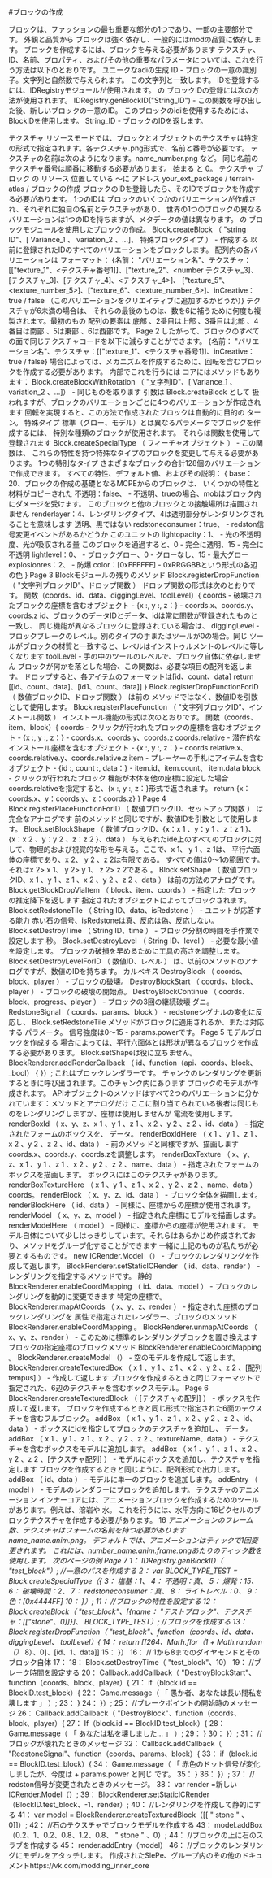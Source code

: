 #ブロックの作成

ブロックは、ファッションの最も重要な部分の1つであり、一部の主要部分です。 
外観と品質から
ブロックは強く依存し、一般的にはmodの品質に依存します。
ブロックを作成するには、ブロックを与える必要があります
テクスチャ、ID、名前、プロパティ、およびその他の重要なパラメータについては、これを行う方法は以下のとおりです。
ユニークなadiの生成
ID - ブロックの一意の識別子。文字列と自然数で与えられます。
この文字列と一致します。 IDを登録するには、IDRegistryモジュールが使用されます。 の
ブロックIDの登録には次の方法が使用されます。
IDRegistry.genBlockID("String_ID") - この関数を呼び出した後、新しいブロックの一意のID。 
このブロックのidiを使用するためには、BlockIDを使用します。 String_ID - ブロックのIDを返します。

テクスチャ
リソースモードでは、ブロックとオブジェクトのテクスチャは特定の形式で指定されます。各テクスチャ.png形式で、名前と番号が必要です。 
テクスチャの名前は次のようになります。name_number.png など。 同じ名前のテクスチャ番号は順番に移動する必要があります。
始まる
と
0。
テクスチャ
ブロック
の
リソース
位置している
〜に
アドレス
your_ext_package / terrain-atlas /
ブロックの作成
ブロックのIDを登録したら、そのIDでブロックを作成する必要があります。 1つのIDは
ブロックのいくつかのバリエーションが作成され、それぞれに独自の名前とテクスチャがあり、
世界の1つのブロックの異なるバリエーションは1つのIDを持ちますが、メタデータの値は異なります。 の
ブロックモジュールを使用したブロックの作成。
Block.createBlock （ "string ID"、[ Variance_1 、 variation_2 、...]、 特殊ブロックタイプ ） - 作成する
以前に登録されたIDのすべてのバリエーションをブロックします。 配列内の各バリエーションは
フォーマット：
{名前： "バリエーション名"、テクスチャ：[["texture_1"、<テクスチャ番号1]]、["texture_2"、<number
テクスチャ_3]、[テクスチャ_3]、[テクスチャ_4]、<テクスチャ_4>]、
["texture_5"、<texture_number_5>]、["texture_6"、<texture_number_6>]、inCreative：true / false
（このバリエーションをクリエイティブに追加するかどうか）} テクスチャが6未満の場合は、
それらの最後のものは、数を6に補うために何度も複製されます。最初のもの
配列の要素は 底部 、2番目は上部 、3番目は北部 、4番目は南部 、5は東部 、6は西部です。
Page 2
したがって、ブロックのすべての面で同じテクスチャコードを以下に減らすことができます。
{名前： "バリエーション名"、テクスチャ：[["texture_1"、<テクスチャ番号1]]、inCreative：true / false}
場合によっては、メカニズムを作成するために、回転を含むブロックを作成する必要があります。 内部でこれを行うには
コアにはメソッドもあります：
Block.createBlockWithRotation （ "文字列ID"、[ Variance_1 、 variation_2 、...]） - 同じものを取ります
引数は Block.createBlock として 扱われますが、ブロックのバリエーションごとに4つのバリエーションが作成されます
回転を実現すると、この方法で作成されたブロックは自動的に目的の
ターン。
特殊タイプ
標準（グロー、モデル）とは異なるパラメータでブロックを作成するには、
特別な種類のブロックが使用されます。 それらは関数を使用して登録されます
Block.createSpecialType （ フィーチャオブジェクト ） - この関数は、
これらの特性を持つ特殊なタイプのブロックを変更して与える必要があります。 1つの特別なタイプ
さまざまなブロックの合計128個のバリエーションで作成できます。
すべての特性、デフォルト値、およびその説明：
{
base：20、ブロックの作成の基礎となるMCPEからのブロックは、
いくつかの特性と材料がコピーされた
不透明：false、 - 不透明、trueの場合、mobはブロック内にダメージを受けます。
このブロックと他のブロックとの接触場所は描画されません
renderlayer：4、レンダリングタイプ、4は透明部分がレンダリングされることを意味します
透明、黒ではない
redstoneconsumer：true、 - redston信号変更イベントがあるかどうか
このユニットの
lightopacity：1、 - 光の不透明度、光が吸収される量
このブロックを通過すると、0 - 完全に透明、15 - 完全に不透明
lightlevel：0、 - ブロックグロー、0 - グローなし、15 - 最大グロー
explosionres：2、 - 防爆
color：[0xFFFFFF] - 0xRRGGBBという形式の各辺の色
}
Page 3
Blockモジュールの残りのメソッド
Block.registerDropFunction （ "文字列ブロックID"、ドロップ関数 ）
ドロップ関数の形式は次のとおりです。
関数（coords、id、data、diggingLevel、toolLevel）{
coords - 破壊されたブロックの座標を含むオブジェクト - {x :, y :, z：} - coords.x、coords.y、
coords.z
id、ブロックのデータIDとデータ、idは常に関数が登録されたものと一致し、
同じ機能が異なるブロックに登録されている場合は、
diggingLevel - ブロックブレークのレベル。別のタイプの手またはツールが0の場合。同じ
ツールがブロックの材質と一致すると、レベルはインストゥルメントのレベルに等しくなります
toolLevel - 手の中のツールのレベルで、ブロック自体に依存しません
ブロックが何かを落とした場合、この関数は、必要な項目の配列を返します。
ドロップすると、各アイテムのフォーマットは[id、count、data]
return [[id、count、data]、[id1、count、data]]
}
Block.registerDropFunctionForID （ 数値ブロックID、ドロップ関数 ） は前の
メソッドではなく、数値IDを引数として使用します。
Block.registerPlaceFunction （ "文字列ブロックID"、インストール関数 ）
インストール機能の形式は次のとおりです。
関数（coords、item、block）{
coords - クリックが行われたブロックの座標を含むオブジェクト - {x :, y :,
z：} - coords.x、coords.y、coords.z
coords.relative - 潜在的なインストール座標を含むオブジェクト - {x :, y :, z：} -
coords.relative.x、coords.relative.y、coords.relative.z
item - プレーヤーの手札にアイテムを含むオブジェクト - {id :, count :, data：} - item.id、item.count、
item.data
block - クリックが行われたブロック
機能が本体を他の座標に設定した場合
coords.relativeを指定すると、{x :, y :, z：}形式で返されます。
return {x：coords.x、y：coords.y、z：coords.z}
}
Page 4
Block.registerPlaceFunctionForID （ 数値ブロックID、セットアップ関数 ） は完全なアナログです
前のメソッドと同じですが、数値IDを引数として使用します。
Block.setBlockShape （ 数値ブロックID、{x：x 1 、y：y 1 、z：z 1 }、{x：x 2 、y：y 2 、z：z 2 }、data ）
与えられたide上のすべてのブロックに対して、物理的および視覚的な形を与える。ここで、x 1、 y 1 、z 1は、
平行六面体の座標であり、x 2、 y 2 、z 2は有限である。 すべての値は0〜1の範囲です。
それはx 2> x 1、 y 2> y 1、 z 2> z 2である 。
Block.setShape （ 数値ブロックID、x 1 、y 1 、z 1 、x 2 、y 2 、z 2 、data ） は前の方法のアナログです。
Block.getBlockDropViaItem （ block、item、coords ） - 指定した ブロック の推定降下を返します
指定されたオブジェクトによってブロックされます。
Block.setRedstoneTile （ String ID、data、isRedstone ） - ユニットが応答する能力
赤い石の信号、isRedstoneは真、反応は偽、反応しない。
Block.setDestroyTime （ String ID、time ） - ブロック分割の時間を手作業で設定します
秒。
Block.setDestroyLevel （ String ID、level ） - 必要な最小値を設定します。
ブロックの破損を早めるために工具の高さを調整します。
Block.setDestroyLevelForID （ 数値ID、レベル ） は、以前のメソッドのアナログですが、数値のIDを持ちます。
カルベキス
DestroyBlock （ coords、block、player ） - ブロックの破壊。
DestroyBlockStart （ coords、block、player ） - ブロックの破壊の開始点。
DestroyBlockContinue （ coords、block、progress、player ） - ブロックの3回の継続破壊
ダニ。
RedstoneSignal （ coords、params、block ） - redstoneシグナルの変化に反応し、
Block.setRedstoneTile メソッドがブロックに適用されるか、または対応する
パラメータ。 信号強度は0〜15 - params.powerです。
Page 5
モデルブロックを作成する
場合によっては、平行六面体とは形状が異なるブロックを作成する必要があります。
Block.setShapeは役に立ちません。
BlockRenderer.addRenderCallback （ id、function（api、coords、block、_bool） {
}）;
これはブロックレンダラーです。 チャンクのレンダリングを更新するときに呼び出されます。このチャンク内にあります
ブロックのモデルが作成されます。 APIオブジェクトのメソッドはすべて2つのバリエーションに分かれています：メソッドとアナログだけ
ここに割り当てられている後者は同じものをレンダリングしますが、座標は使用しませんが
電流を使用します。
renderBoxId （ x、y、z、x 1 、y 1 、z 1 、x 2 、y 2 、z 2 、id、data ） - 指定されたフォームのボックスを、
データ。
renderBoxIdHere （ x 1 、y 1 、z 1 、x 2 、y 2 、z 2 、id、data ） - 前のメソッドと同様ですが、描画します
coords.x、coords.y、coords.zを調整します。
renderBoxTexture （ x、y、z、x 1 、y 1 、z 1 、x 2 、y 2 、z 2 、name、data ） - 指定されたフォームのボックスを描画します。
ボックスにはこのテクスチャがあります。
renderBoxTextureHere （ x 1 、y 1 、z 1 、x 2 、y 2 、z 2 、name、data ）
coords。
renderBlock （ x、y、z、id、data ） - ブロック全体を描画します。
renderBlockHere （ id、data ） - 同様に、座標からの座標が使用されます。
renderModel （ x、y、z、model ） - 指定された座標にモデルを描画します。
renderModelHere （ model ） - 同様に、座標からの座標が使用されます。
モデル自体について少しはっきりしています。それらはあらかじめ作成されており、メソッドをグループ化することができます
一緒に上記のものが私たちが必要とするものです。
new ICRender.Model （） - ブロックのレンダリングを作成して返します。
BlockRenderer.setStaticICRender （ id、data、render ） - レンダリングを指定するメソッドです。
静的
BlockRenderer.enableCoordMapping （ id、data、model ） - ブロックのレンダリングを動的に変更できます
特定の座標で。
BlockRenderer.mapAtCoords （ x、y、z、render ） - 指定された座標のブロックレンダリングを
属性で指定されたレンダラー、ブロックのメソッド
BlockRenderer.enableCoordMapping 。
BlockRenderer.unmapAtCoords （ x、y、z、render ） - このために標準のレンダリングブロックを置き換えます
ブロックの指定座標のブロックメソッド
BlockRenderer.enableCoordMapping 。
BlockRenderer.createModel （） - 空のモデルを作成して返します。
BlockRenderer.createTexturedBox （ x 1 、y 1 、z 1 、x 2 、y 2 、z 2 、[配列tempus] ） - 作成して返します
ブロックを作成するときと同じフォーマットで指定された、6辺のテクスチャを含むボックスモデル。
Page 6
BlockRenderer.createTexturedBlock （ [テクスチャの配列] ） - ボックスを作成して返します。
ブロックを作成するときと同じ形式で指定された6面のテクスチャを含むフルブロック。
addBox （ x 1 、y 1 、z 1 、x 2 、y 2 、z 2 、id、data ） - ボックスにidを指定してブロックのテクスチャを追加し、
データ。
addBox （ x 1 、y 1 、z 1 、x 2 、y 2 、z 2 、textureName、data ） - テクスチャを含むボックスをモデルに追加します。
addBox （ x 1 、y 1 、z 1 、x 2 、y 2 、z 2 、[テクスチャ配列] ） - モデルにボックスを追加し、テクスチャを指定します
ブロックを作成するときと同じように、配列形式で出力します。
addBox （ id、data ） - モデルに単一のブロックを追加します。
addEntry （ model ） - モデルのレンダラーにブロックを追加します。
テクスチャのアニメーション
インナーコアには、アニメーションブロックを作成するためのツールがあります。例えば、溶岩や
水。 これを行うには、水平方向に16ピクセルのブロックテクスチャを作成する必要があります。
16 *アニメーションのフレーム数、テクスチャはフォームの名前を持つ必要があります
name_name.anim.png。 デフォルトでは、アニメーションはティックで1回変更されます。
これには、number_name.anim.frame.pngあたりのティック数を使用します。
次のページの例
Page 7
1： IDRegistry.genBlockID（ "test_block"）; //一意のパスを作成する
2： var BLOCK_TYPE_TEST = Block.createSpecialType（{
3： 塩基：1、
4： 不透明：真、
5： 爆発：15、
6： 破壊時間：2、
7： redstoneconsumer：真、
8： ライトレベル：0、
9： 色：[0x4444FF]
10： }）;
11： //ブロックの特性を設定する
12： Block.createBlock（ "test_block"、[{name： "テストブロック"、テクスチャ：[["stone"、0]]}]、
BLOCK_TYPE_TEST）; //ブロックを作成する
13： Block.registerDropFunction（ "test_block"、function（coords、id、data、diggingLevel、
toolLevel）{
14： return [[264、Marh.flor（1 + Math.random（）* 8）、0]、[id、1、data]]
15： }）
16： // 1から8までのダイヤモンドとそのブロック自体
17：
18： Block.setDestroyTime（ "test_block"、10）
19： //ブレーク時間を設定する
20： Callback.addCallback（ "DestroyBlockStart"、function（coords、block、player）{
21： if（block.id == BlockID.test_block）{
22： Game.message（ 「 愚か者、あなたは長い間私を壊します 」 ）;
23： }
24： }）;
25： //ブレークポイントの開始時のメッセージ
26： Callback.addCallback（ "DestroyBlock"、function（coords、block、player）{
27： If（block.id == BlockID.test_block）{
28： Game.message（ 「 あなたは私を壊しました... 」 ）;
29： }
30： }）;
31： //ブロックが壊れたときのメッセージ
32： Callback.addCallback（ "RedstoneSignal"、function（coords、params、block）{
33： if（block.id == BlockID.test_block）{
34： Game.message（ 「 赤色のドット信号が変化しましたが、今度は + params.power と同じ です。
35： }
36： }）;
37： // redston信号が変更されたときのメッセージ。
38： var render =新しいICRender.Model（）;
39： BlockRenderer.setStaticICRender（BlockID.test_block、-1、render）;
40： //レンダリングを作成して静的にする
41： var model = BlockRenderer.createTexturedBlock（[[ " stone " 、0]]）;
42： //石のテクスチャでブロックモデルを作成する
43： model.addBox（0.2、1、0.2、0.8、1.2、0.8、 " stone " 、0）;
44： //ブロックの上に石のスラブを作成する
45： render.addEntry（model）
46： //ブロックのレンダリングにモデルをアタッチします。
作成されたSlePe、グループ内のその他のドキュメントhttps://vk.com/modding_inner_core 
